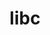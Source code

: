 ---
sub_projects:
- project_email: libc-alpha@sourceware.org
  project_project_link_name: libc-alpha
  project_maintainers: ''
  project_name: libc-alpha
  project_patches_project_url: http://patches.linaro.org/api/projects/8/?format=json
  project_scm_project_url: http://sourceware.org/git/glibc.git
  project_project_url: n/a
- project_email: libc-ports@sourceware.org
  project_project_link_name: libc-ports
  project_maintainers: ''
  project_name: libc-ports
  project_patches_project_url: http://patches.linaro.org/api/projects/7/?format=json
  project_scm_project_url: git://sourceware.org/git/glibc-ports.git
  project_project_url: n/a
title: libc
---